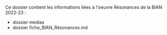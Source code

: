 Ce dossier contient les informations liées à l'oeuvre Résonances de la BIAN 2022-23 :

* dossier medias
* dossier fiche_BIAN_Résonances.md
